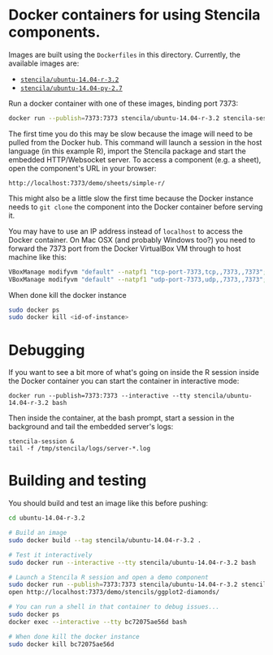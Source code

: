 # Docker containers for using Stencila components.

Images are built using the `Dockerfiles` in this directory. Currently, the available images are:

- [`stencila/ubuntu-14.04-r-3.2`](https://registry.hub.docker.com/u/stencila/ubuntu-14.04-r-3.2/)
- [`stencila/ubuntu-14.04-py-2.7`](https://registry.hub.docker.com/u/stencila/ubuntu-14.04-py-2.7/)

Run a docker container with one of these images, binding port 7373:

```sh
docker run --publish=7373:7373 stencila/ubuntu-14.04-r-3.2 stencila-session
```

The first time you do this may be slow because the image will need to be pulled from the Docker hub. This command will launch a session in the host language (in this example R), import the Stencila package and start the embedded HTTP/Websocket server. To access a component (e.g. a sheet), open the component's URL in your browser:

```
http://localhost:7373/demo/sheets/simple-r/
```

This might also be a little slow the first time because the Docker instance needs to `git clone` the component into the Docker container before serving it.

You may have to use an IP address instead of `localhost` to access the Docker container. On Mac OSX (and probably Windows too?) you need to forward the 7373 port from the Docker VirtualBox VM through to host machine like this:

```sh
VBoxManage modifyvm "default" --natpf1 "tcp-port-7373,tcp,,7373,,7373";
VBoxManage modifyvm "default" --natpf1 "udp-port-7373,udp,,7373,,7373";
```

When done kill the docker instance

```sh
sudo docker ps
sudo docker kill <id-of-instance>
```

# Debugging

If you want to see a bit more of what's going on inside the R session inside the Docker container you can start the container in interactive mode:

```
docker run --publish=7373:7373 --interactive --tty stencila/ubuntu-14.04-r-3.2 bash
```

Then inside the container, at the bash prompt, start a session in the background and tail the embedded server's logs:

```
stencila-session &
tail -f /tmp/stencila/logs/server-*.log
```

# Building and testing

You should build and test an image like this before pushing:

```sh
cd ubuntu-14.04-r-3.2

# Build an image
sudo docker build --tag stencila/ubuntu-14.04-r-3.2 .

# Test it interactively
sudo docker run --interactive --tty stencila/ubuntu-14.04-r-3.2 bash

# Launch a Stencila R session and open a demo component
sudo docker run --publish=7373:7373 stencila/ubuntu-14.04-r-3.2 stencila-session
open http://localhost:7373/demo/stencils/ggplot2-diamonds/

# You can run a shell in that container to debug issues... 
sudo docker ps
docker exec --interactive --tty bc72075ae56d bash

# When done kill the docker instance
sudo docker kill bc72075ae56d
```
